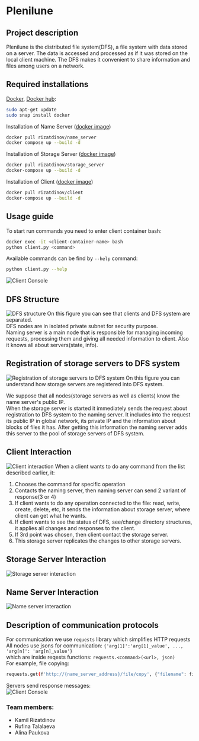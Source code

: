 # Plenilune

## Project description
Plenilune is the distributed file system(DFS), a file system with data stored on a server. The data is accessed and processed as if it was stored on the local client machine. The DFS makes it convenient to share information and files among users on a network. 

## Required installations
[Docker](https://www.docker.com), [Docker hub](https://hub.docker.com/):
```bash
sudo apt-get update
sudo snap install docker
```
Installation of Name Server ([docker image](https://hub.docker.com/r/rizatdinov/name_server))
```bash
docker pull rizatdinov/name_server
docker compose up --build -d
```
Installation of Storage Server ([docker image](https://hub.docker.com/r/rizatdinov/storage_server))
```bash
docker pull rizatdinov/storage_server
docker-compose up --build -d 
```
Installation of Client ([docker image](https://hub.docker.com/r/rizatdinov/client))
```bash
docker pull rizatdinov/client
docker-compose up --build -d 
```

## Usage guide
To start run commands you need to enter client container bash:
```bash
docker exec -it <client-container-name> bash
python client.py <command>
```
Available commands can be find by ```--help``` command:
```bash
python client.py --help
```
![Client Console](images/help.jpg)


## DFS Structure
![DFS structure](images/DFS_structure.png)
On this figure you can see that clients and DFS system are separated.  
DFS nodes are in isolated private subnet for security purpose.   
Naming server is a main node that is responsible for managing incoming requests, processing them and giving all needed information to client. Also it knows all about servers(state, info).  

## Registration of storage servers to DFS system
![Registration of storage servers to DFS system](images/Init_of_DFS.png)
On this figure you can understand how storage servers are registered into DFS system.

We suppose that all nodes(storage servers as well as clients) know the name server's public IP.  
When the storage server is started it immediately sends the request about registration to DFS system to the naming server.
It includes into the request its public IP in global network, its private IP and the information about blocks of files it has.
After getting this information the naming server adds this server to the pool of storage servers of DFS system.

## Client Interaction
![Client interaction](images/Client_communication.png)
When a client wants to do any command from the list described earlier, it:

1. Chooses the command for specific operation
2. Contacts the naming server, then naming server can send 2 variant of response(3 or 4)
3. If client wants to do any operation connected to the file: read, write, create, delete, etc, it sends the information about storage server, where client can get what he wants.
4. If client wants to see the status of DFS, see/change directory structures, it applies all changes and responses to the client.
5. If 3rd point was chosen, then client contact the storage server.
6. This storage server replicates the changes to other storage servers.

## Storage Server Interaction
![Storage server interaction](images/storage_server.jpg)

## Name Server Interaction
![Name server interaction](images/Nameserver_communication.png)

## Description of communication protocols
For communication we use ```requests``` library which simplifies HTTP requests  
All nodes use jsons for communication: ```{'arg[1]':'arg[1]_value', ..., 'arg[n]': 'arg[n]_value'}```   
which are inside reqests functions: ```requests.<command>(<url>, json)```  
For example, file copying:
```bash
requests.get(f'http://{name_server_address}/file/copy', {"filename": filename, "destination": destination})
```
Servers send response messages:  
![Client Console](images/respons.jpg)

### Team members:
* Kamil Rizatdinov
* Rufina Talalaeva
* Alina Paukova
